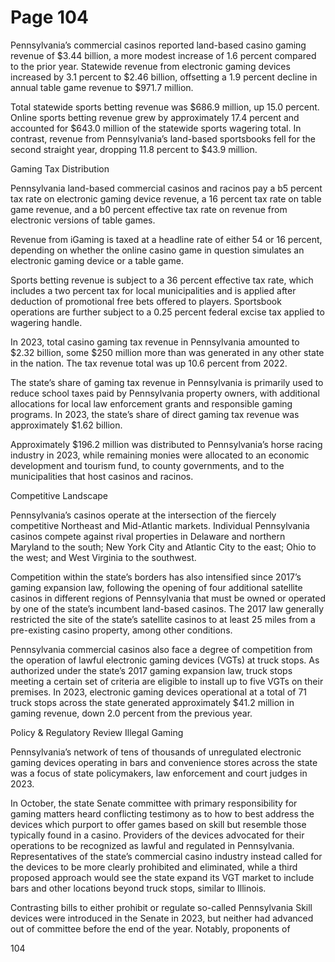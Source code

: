 # Page 104

Pennsylvania’s commercial casinos reported land-based
casino gaming revenue of $3.44 billion, a more modest
increase of 1.6 percent compared to the prior year.
Statewide revenue from electronic gaming devices increased
by 3.1 percent to $2.46 billion, offsetting a 1.9 percent
decline in annual table game revenue to $971.7 million.

Total statewide sports betting revenue was $686.9 million,
up 15.0 percent. Online sports betting revenue grew by
approximately 17.4 percent and accounted for $643.0
million of the statewide sports wagering total. In contrast,
revenue from Pennsylvania’s land-based sportsbooks fell
for the second straight year, dropping 11.8 percent to
$43.9 million.

Gaming Tax Distribution

Pennsylvania land-based commercial casinos and racinos
pay a b5 percent tax rate on electronic gaming device
revenue, a 16 percent tax rate on table game revenue, and
a b0 percent effective tax rate on revenue from electronic
versions of table games.

Revenue from iGaming is taxed at a headline rate of either
54 or 16 percent, depending on whether the online casino
game in question simulates an electronic gaming device or
a table game.

Sports betting revenue is subject to a 36 percent
effective tax rate, which includes a two percent tax for
local municipalities and is applied after deduction of
promotional free bets offered to players. Sportsbook
operations are further subject to a 0.25 percent federal
excise tax applied to wagering handle.

In 2023, total casino gaming tax revenue in Pennsylvania
amounted to $2.32 billion, some $250 million more than
was generated in any other state in the nation. The tax
revenue total was up 10.6 percent from 2022.

The state’s share of gaming tax revenue in Pennsylvania is
primarily used to reduce school taxes paid by Pennsylvania
property owners, with additional allocations for local law
enforcement grants and responsible gaming programs. In
2023, the state’s share of direct gaming tax revenue was
approximately $1.62 billion.

Approximately $196.2 million was distributed to
Pennsylvania’s horse racing industry in 2023, while
remaining monies were allocated to an economic
development and tourism fund, to county governments,
and to the municipalities that host casinos and racinos.

Competitive Landscape

Pennsylvania’s casinos operate at the intersection of the
fiercely competitive Northeast and Mid-Atlantic markets.
Individual Pennsylvania casinos compete against rival
properties in Delaware and northern Maryland to the
south; New York City and Atlantic City to the east; Ohio to
the west; and West Virginia to the southwest.

Competition within the state’s borders has also intensified
since 2017’s gaming expansion law, following the opening
of four additional satellite casinos in different regions of
Pennsylvania that must be owned or operated by one of
the state’s incumbent land-based casinos. The 2017 law
generally restricted the site of the state’s satellite casinos
to at least 25 miles from a pre-existing casino property,
among other conditions.

Pennsylvania commercial casinos also face a degree of
competition from the operation of lawful electronic gaming
devices (VGTs) at truck stops. As authorized under the
state’s 2017 gaming expansion law, truck stops meeting a
certain set of criteria are eligible to install up to five VGTs
on their premises. In 2023, electronic gaming devices
operational at a total of 71 truck stops across the state
generated approximately $41.2 million in gaming revenue,
down 2.0 percent from the previous year.

Policy & Regulatory Review
Illegal Gaming

Pennsylvania’s network of tens of thousands of unregulated
electronic gaming devices operating in bars and
convenience stores across the state was a focus of state
policymakers, law enforcement and court judges in 2023.

In October, the state Senate committee with primary
responsibility for gaming matters heard conflicting
testimony as to how to best address the devices which
purport to offer games based on skill but resemble those
typically found in a casino. Providers of the devices
advocated for their operations to be recognized as lawful
and regulated in Pennsylvania. Representatives of the
state’s commercial casino industry instead called for the
devices to be more clearly prohibited and eliminated, while
a third proposed approach would see the state expand its
VGT market to include bars and other locations beyond
truck stops, similar to Illinois.

Contrasting bills to either prohibit or regulate so-called
Pennsylvania Skill devices were introduced in the Senate
in 2023, but neither had advanced out of committee
before the end of the year. Notably, proponents of

104

